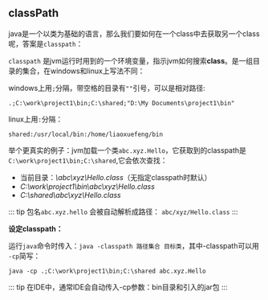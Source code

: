 
## classPath

java是一个以类为基础的语言，那么我们要如何在一个class中去获取另一个class呢，答案是`classpath`：

`classpath` 是jvm运行时用到的一个环境变量，指示jvm如何搜索**class**。是一组目录的集合，在windows和linux上写法不同：

windows上用`;`分隔，带空格的目录有`""`引号，可以是相对路径:
```
.;C:\work\project1\bin;C:\shared;"D:\My Documents\project1\bin"
```
linux上用`:`分隔：
```
shared:/usr/local/bin:/home/liaoxuefeng/bin
```

举个更真实的例子：jvm加载一个类`abc.xyz.Hello`，它获取到的classpath是`C:\work\project1\bin;C:\shared`,它会依次查找：
-   当前目录：*\abc\xyz\Hello.class*（无指定classpath时默认）
-   *C:\work\project1\bin\abc\xyz\Hello.class*
-   *C:\shared\abc\xyz\Hello.class*

::: tip
包名`abc.xyz.hello` 会被自动解析成路径： `abc/xyz/Hello.class`
:::

**设定classpath：**

运行`java`命令时传入：`java -classpath 路径集合 目标类`，其中-classpath可以用 `-cp`简写：

```
java -cp .;C:\work\project1\bin;C:\shared abc.xyz.Hello
```

::: tip
在IDE中，通常IDE会自动传入-cp参数：bin目录和引入的jar包
:::


